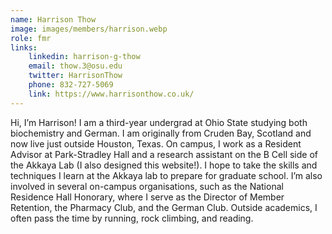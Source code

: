 ```yaml
---
name: Harrison Thow
image: images/members/harrison.webp
role: fmr
links:
    linkedin: harrison-g-thow
    email: thow.3@osu.edu
    twitter: HarrisonThow
    phone: 832-727-5069
    link: https://www.harrisonthow.co.uk/
---
```


Hi, I’m Harrison! I am a third-year undergrad at Ohio State studying both biochemistry and German. I am originally from Cruden Bay, Scotland and now live just outside Houston, Texas. On campus, I work as a Resident Advisor at Park-Stradley Hall and a research assistant on the B Cell side of the Akkaya Lab (I also designed this website!). I hope to take the skills and techniques I learn at the Akkaya lab to prepare for graduate school. I’m also involved in several on-campus organisations, such as the National Residence Hall Honorary, where I serve as the Director of Member Retention, the Pharmacy Club, and the German Club. Outside academics, I often pass the time by running, rock climbing, and reading.